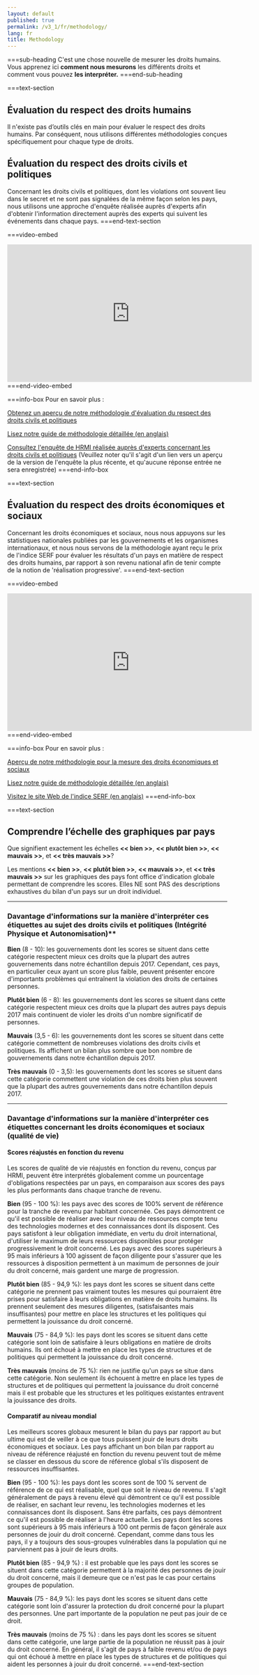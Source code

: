 ```yaml
---
layout: default
published: true
permalink: /v3_1/fr/methodology/
lang: fr
title: Methodology
---
```


===sub-heading
C'est une chose nouvelle de mesurer les droits humains. Vous apprenez ici **comment nous mesurons** les différents droits et comment vous pouvez **les interpréter.**
===end-sub-heading

===text-section
## Évaluation du respect des droits humains 

Il n'existe pas d’outils clés en main pour évaluer le respect des droits humains. Par conséquent, nous utilisons différentes méthodologies conçues spécifiquement pour chaque type de droits.

## Évaluation du respect des droits civils et politiques 

Concernant les droits civils et politiques, dont les violations ont souvent lieu dans le secret et ne sont pas signalées de la même façon selon les pays, nous utilisons une approche d'enquête réalisée auprès d'experts afin d'obtenir l'information directement auprès des experts qui suivent les événements dans chaque pays.
===end-text-section

===video-embed
<iframe width="560" height="315" src="https://www.youtube.com/watch?v=EwwTHRH_tpk" frameborder="0" allow="accelerometer; autoplay; clipboard-write; encrypted-media; gyroscope; picture-in-picture" allowfullscreen></iframe>
===end-video-embed

===info-box
Pour en savoir plus :

<a href="https://humanrightsmeasurement.org/fr/methodologie/mesurer-les-droits-civiques-et-politiques/" target="_blank">Obtenez un aperçu de notre méthodologie d'évaluation du respect des droits civils et politiques</a>

<a href="https://humanrightsmeasurement.org/methodology-handbook/" target="_blank">Lisez notre guide de méthodologie détaillée (en anglais)</a>

<a href="https://ugeorgia.ca1.qualtrics.com/jfe/preview/SV_72IQjpYjeCbIw3b?Q_SurveyVersionID=current&Q_CHL=preview" target="_blank">Consultez l'enquête de HRMI réalisée auprès d'experts concernant les droits civils et politiques</a>
(Veuillez noter qu'il s'agit d'un lien vers un aperçu de la version de l'enquête la plus récente, et qu'aucune réponse entrée ne sera enregistrée) 
===end-info-box
 
===text-section
## Évaluation du respect des droits économiques et sociaux 

Concernant les droits économiques et sociaux, nous nous appuyons sur les statistiques nationales publiées par les gouvernements et les organismes internationaux, et nous nous servons de la méthodologie ayant reçu le prix de l'indice SERF pour évaluer les résultats d'un pays en matière de respect des droits humains, par rapport à son revenu national afin de tenir compte de la notion de 'réalisation progressive'.
===end-text-section

===video-embed
<iframe width="560" height="315" src="https://www.youtube.com/embed/7Kplyg_Fmv4" frameborder="0" allow="accelerometer; autoplay; clipboard-write; encrypted-media; gyroscope; picture-in-picture" allowfullscreen></iframe>
===end-video-embed

===info-box
Pour en savoir plus :

<a href="https://humanrightsmeasurement.org/fr/methodologie/mesurer-les-droits-economiques-et-sociaux/" target="_blank">Aperçu de notre méthodologie pour la mesure des droits économiques et sociaux</a>

<a href="https://humanrightsmeasurement.org/methodology-handbook/" target="_blank">Lisez notre guide de méthodologie détaillée (en anglais)</a>

<a href="https://serfindex.uconn.edu/" target="_blank">Visitez le site Web de l'indice SERF (en anglais)</a>
===end-info-box

===text-section
## Comprendre l’échelle des graphiques par pays

Que signifient exactement les échelles **<< bien >>**, **<< plutôt bien >>**, **<< mauvais >>**, et **<< très mauvais >>**?

Les mentions **<< bien >>**, **<< plutôt bien >>**, **<< mauvais >>**, et **<< très mauvais >>** sur les graphiques des pays font office d'indication globale permettant de comprendre les scores. Elles NE sont PAS des descriptions exhaustives du bilan d'un pays sur un droit individuel.

---

### Davantage d'informations sur la manière d'interpréter ces étiquettes au sujet des droits civils et politiques (Intégrité Physique et Autonomisation)**

**Bien** (8 - 10): les gouvernements dont les scores se situent dans cette catégorie respectent mieux ces droits que la plupart des autres gouvernements dans notre échantillon depuis 2017. Cependant, ces pays, en particulier ceux ayant un score plus faible, peuvent présenter encore d'importants problèmes qui entraînent la violation des droits de certaines personnes.

**Plutôt bien** (6 - 8): les gouvernements dont les scores se situent dans cette catégorie respectent mieux ces droits que la plupart des autres pays depuis 2017 mais continuent de violer les droits d'un nombre significatif de personnes. 

**Mauvais** (3,5 - 6): les gouvernements dont les scores se situent dans cette catégorie commettent de nombreuses violations des droits civils et politiques. Ils affichent un bilan plus sombre que bon nombre de gouvernements dans notre échantillon depuis 2017. 

**Très mauvais** (0 - 3,5): les gouvernements dont les scores se situent dans cette catégorie commettent une violation de ces droits bien plus souvent que la plupart des autres gouvernements dans notre échantillon depuis 2017.

---

### Davantage d'informations sur la manière d'interpréter ces étiquettes concernant les droits économiques et sociaux (qualité de vie)

#### Scores réajustés en fonction du revenu

Les scores de qualité de vie réajustés en fonction du revenu, conçus par HRMI, peuvent être interprétés globalement comme un pourcentage d'obligations respectées par un pays, en comparaison aux scores des pays les plus performants dans chaque tranche de revenu. 

**Bien** (95 - 100 %): les pays avec des scores de 100% servent de référence pour la tranche de revenu par habitant concernée. Ces pays démontrent ce qu'il est possible de réaliser avec leur niveau de ressources compte tenu des technologies modernes et des connaissances dont ils disposent. Ces pays satisfont à leur obligation immédiate, en vertu du droit international, d'utiliser le maximum de leurs ressources disponibles pour protéger progressivement le droit concerné. Les pays avec des scores supérieurs à 95 mais inférieurs à 100 agissent de façon diligente pour s'assurer que les ressources à disposition permettent à un maximum de personnes de jouir du droit concerné, mais gardent une marge de progression. 

**Plutôt bien** (85 - 94,9 %): les pays dont les scores se situent dans cette catégorie ne prennent pas vraiment toutes les mesures qui pourraient être prises pour satisfaire à leurs obligations en matière de droits humains. Ils prennent seulement des mesures diligentes, (satisfaisantes mais insuffisantes) pour mettre en place les structures et les politiques qui permettent la jouissance du droit concerné.

**Mauvais** (75 - 84,9 %): les pays dont les scores se situent dans cette catégorie sont loin de satisfaire à leurs obligations en matière de droits humains. Ils ont échoué à mettre en place les types de structures et de politiques qui permettent la jouissance du droit concerné. 

**Très mauvais** (moins de 75 %): rien ne justifie qu'un pays se situe dans cette catégorie. Non seulement ils échouent à mettre en place les types de structures et de politiques qui permettent la jouissance du droit concerné mais il est probable que les structures et les politiques existantes entravent la jouissance des droits.

#### Comparatif au niveau mondial

Les meilleurs scores globaux mesurent le bilan du pays par rapport au but ultime qui est de veiller à ce que tous puissent jouir de leurs droits économiques et sociaux. Les pays affichant un bon bilan par rapport au niveau de référence réajusté en fonction du revenu peuvent tout de même se classer en dessous du score de référence global s'ils disposent de ressources insuffisantes. 

**Bien** (95 - 100 %): les pays dont les scores sont de 100 % servent de référence de ce qui est réalisable, quel que soit le niveau de revenu. Il s'agit généralement de pays à revenu élevé qui démontrent ce qu'il est possible de réaliser, en sachant leur revenu, les technologies modernes et les connaissances dont ils disposent. Sans être parfaits, ces pays démontrent ce qu'il est possible de réaliser à l'heure actuelle. Les pays dont les scores sont supérieurs à 95 mais inférieurs à 100 ont permis de façon générale aux personnes de jouir du droit concerné. Cependant, comme dans tous les pays, il y a toujours des sous-groupes vulnérables dans la population qui ne parviennent pas à jouir de leurs droits. 

**Plutôt bien** (85 - 94,9 %) : il est probable que les pays dont les scores se situent dans cette catégorie permettent à la majorité des personnes de jouir du droit concerné, mais il demeure que ce n'est pas le cas pour certains groupes de population.

**Mauvais** (75 - 84,9 %): les pays dont les scores se situent dans cette catégorie sont loin d'assurer la protection du droit concerné pour la plupart des personnes. Une part importante de la population ne peut pas jouir de ce droit.

**Très mauvais** (moins de 75 %) : dans les pays dont les scores se situent dans cette catégorie, une large partie de la population ne réussit pas à jouir du droit concerné. En général, il s'agit de pays à faible revenu et/ou de pays qui ont échoué à mettre en place les types de structures et de politiques qui aident les personnes à jouir du droit concerné.
===end-text-section
